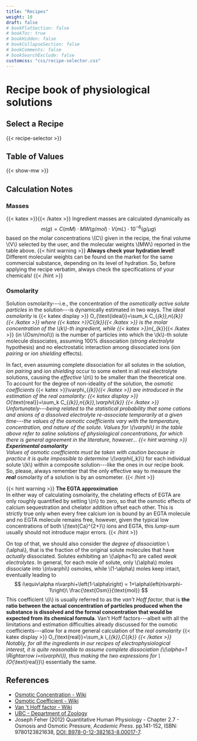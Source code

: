 ```yaml
---
title: "Recipes"
weight: 10
draft: false
# bookFlatSection: false
# bookToc: true
# bookHidden: false
# bookCollapseSection: false
# bookComments: false
# bookSearchExclude: false
customcss: "css/recipe-selector.css"
---
```


# Recipe book of physiological solutions
## Select a Recipe
{{< recipe-selector >}}

## Table of Values
{{< show-mw >}}

## Calculation Notes
### Masses
{{< katex >}}{{< /katex >}}
Ingredient masses are calculated dynamically as
$$
m{\scriptscriptstyle\left(g\right)}=C{\scriptscriptstyle\left(mM\right)}\cdot MW{\scriptscriptstyle\left(g/mol\right)}\cdot V{\scriptscriptstyle\left(mL\right)}\cdot 10^{-6}{\scriptscriptstyle\left(g/\mu g\right)}
$$
based on the molar concentrations \\(C\\) given in the recipe, the final volume \\(V\\) selected by the user, and the molecular weights \\(MW\\) reported in the table above.
{{< hint warning >}}
__Always check your hydration level!__  
Different molecular weights can be found on the market for the same commercial substance, depending on its level of hydration.
So, before applying the recipe verbatim, always check the specifications of your chemicals!
{{< /hint >}}

### Osmolarity
Solution osmolarity---i.e., the concentration of the _osmotically active solute particles_ in the solution---is dynamically estimated in two ways.
The _ideal osmolarity_ is
{{< katex display >}}
O_{\text{ideal}}=\sum_k C_{_{k}}\,n_{_{k}}
{{< /katex >}}
where {{< katex >}}C_{_{k}}{{< /katex >}} is the molar concentration of the \\(k\\)-th ingredient, while {{< katex >}}n_{_{k}}{{< /katex >}} (in \\(Osm/mol\\)) is the number of particles into which the \\(k\\)-th solute molecule dissociates, assuming 100% dissociation (_strong electrolyte_ hypothesis) and no electrostatic interaction among dissociated ions (_ion pairing_ or _ion shielding_ effects).

In fact, even assuming complete dissociation for all solutes in the solution, _ion pairing_ and _ion shielding_ occur to some extent in all real electrolyte solutions, causing the _effective_ \\(n\\) to be smaller than the theoretical one.
To account for the degree of non-ideality of the solution, the _osmotic coefficients_ {{< katex >}}\varphi_{_{k}}{{< /katex >}} are introduced in the estimation of the _real osmolarity_:
{{< katex display >}}
O_{\text{real}}=\sum_k C_{_{k}}\,n_{_{k}}\,\varphi_{_{k}}
{{< /katex >}}
Unfortunately---being related to the statistical probability that some cations and anions of a dissolved electrolyte re-associate temporarily at a given time---the values of the osmotic coefficients vary with the temperature, concentration, and nature of the solute.
Values for \\(\varphi\\) in the table above refer to saline solutions of physiological concentrations, for which there is general agreement in the literature, however...
{{< hint warning >}}
__Experimental osmolarity__  
Values of osmotic coefficients must be taken with caution because in practice it is quite impossible to determine \\(\varphi_{_k}\\) for each individual solute \\(k\\) within a composite solution---like the ones in our recipe book.
So, please, always remember that the only effective way to measure the ___real___ osmolarity of a solution is by an osmometer.
{{< /hint >}}

{{< hint warning >}}
__The EGTA approximation__  
In either way of calculating osmolarity, the chelating effects of EGTA are only roughly quantified by setting \\(n\\) to zero, so that the osmotic effects of calcium sequestration and chelator addition offset each other.
This is strictly true only when every free calcium ion is bound by an EGTA molecule and no EGTA molecule remains free, however, given the typical low concentrations of both \\(\text{Ca}^{2+}\\) ions and EGTA, this _lump-sum_ usually should not introduce major errors.
{{< /hint >}}

On top of that, we should also consider the _degree of dissociation_ \\(\alpha\\), that is the fraction of the original solute molecules that have _actually_ dissociated.
Solutes exhibiting an \\(\alpha<1\\) are called _weak electrolytes_.
In general, for each mole of solute, only \\(\alpha\\) moles dissociate into \\(n\varphi\\) osmoles, while \\(1-\alpha\\) moles keep intact, eventually leading to
$$
i\equiv\alpha n\varphi+\left(1-\alpha\right) = 1+\alpha\left(n\varphi-1\right)\ \frac{\text{Osm}}{\text{mol}}
$$
This coefficient \\(i\\) is usually referred to as the _van't Hoff factor_, that is __the ratio between the actual concentration of particles produced when the substance is dissolved and the formal concentration that would be expected from its chemical formula__.
Van't Hoff factors---albeit with all the limitations and estimation difficulties already discussed for the osmotic coefficients---allow for a more general calculation of the _real osmolarity_
{{< katex display >}}
O_{\text{real}}=\sum_k i_{_{k}}\,C_{_{k}}
{{< /katex >}}
Notably, for all the ingredients in our recipes of electrophysiological interest, it is quite reasonable to assume complete dissociation (\\(\alpha=1 \Rightarrow i=n\varphi\\)), thus making the two expressions for \\(O_{\text{real}}\\) essentially the same.

## References
- [Osmotic Concentration - Wiki](https://en.wikipedia.org/wiki/Osmotic_concentration)
- [Osmotic Coefficient - Wiki](https://en.wikipedia.org/wiki/Osmotic_coefficient)
- [Van 't Hoff factor - Wiki](https://en.wikipedia.org/wiki/Van_%27t_Hoff_factor)
- [UBC - Department of Zoology](https://www.zoology.ubc.ca/~biomania/tutorial/osmosis/fr01.htm)
- Joseph Feher (2012) Quantitative Human Physiology - Chapter 2.7 - Osmosis and Osmotic Pressure, _Academic Press_. pp.141-152, ISBN: 9780123821638, [DOI: B978-0-12-382163-8.00017-7](https://doi.org/10.1016/B978-0-12-382163-8.00017-7).
